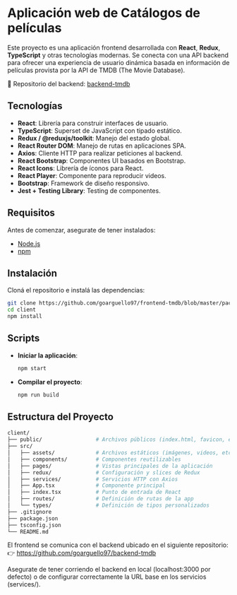 
# Aplicación web de Catálogos de películas

Este proyecto es una aplicación frontend desarrollada con **React**, **Redux**, **TypeScript** y otras tecnologías modernas. Se conecta con una API backend para ofrecer una experiencia de usuario dinámica basada en información de películas provista por la API de TMDB (The Movie Database).

🔗 Repositorio del backend: [backend-tmdb](https://github.com/goarguello97/backend-tmdb)

## Tecnologías

- **React**: Librería para construir interfaces de usuario.
- **TypeScript**: Superset de JavaScript con tipado estático.
- **Redux / @reduxjs/toolkit**: Manejo del estado global.
- **React Router DOM**: Manejo de rutas en aplicaciones SPA.
- **Axios**: Cliente HTTP para realizar peticiones al backend.
- **React Bootstrap**: Componentes UI basados en Bootstrap.
- **React Icons**: Librería de íconos para React.
- **React Player**: Componente para reproducir videos.
- **Bootstrap**: Framework de diseño responsivo.
- **Jest + Testing Library**: Testing de componentes.

## Requisitos

Antes de comenzar, asegurate de tener instalados:

- [Node.js](https://nodejs.org/)
- [npm](https://www.npmjs.com/)

## Instalación

Cloná el repositorio e instalá las dependencias:

```bash
git clone https://github.com/goarguello97/frontend-tmdb/blob/master/package.json
cd client
npm install
```

## Scripts

- **Iniciar la aplicación**:

  ```bash
  npm start
  ```

- **Compilar el proyecto**:

  ```bash
  npm run build
  ```

## Estructura del Proyecto

```bash
client/
├── public/                 # Archivos públicos (index.html, favicon, etc.)
├── src/
│   ├── assets/             # Archivos estáticos (imágenes, videos, etc.)
│   ├── components/         # Componentes reutilizables
│   ├── pages/              # Vistas principales de la aplicación
│   ├── redux/              # Configuración y slices de Redux
│   ├── services/           # Servicios HTTP con Axios
│   ├── App.tsx             # Componente principal
│   ├── index.tsx           # Punto de entrada de React
│   ├── routes/             # Definición de rutas de la app
│   └── types/              # Definición de tipos personalizados
├── .gitignore
├── package.json
├── tsconfig.json
└── README.md

```

El frontend se comunica con el backend ubicado en el siguiente repositorio:
👉 https://github.com/goarguello97/backend-tmdb

Asegurate de tener corriendo el backend en local (localhost:3000 por defecto) o de configurar correctamente la URL base en los servicios (services/).
